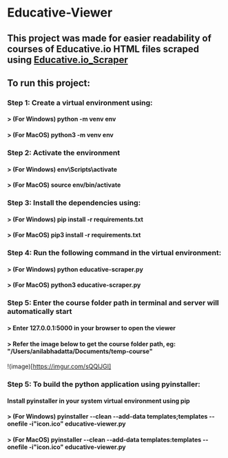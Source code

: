 # Educative-Viewer

## This project was made for easier readability of courses of Educative.io HTML files scraped using [Educative.io_Scraper](https://github.com/anilabhadatta/educative.io_scraper)

## To run this project:

### Step 1: Create a virtual environment using:

#### > (For Windows) python -m venv env

#### > (For MacOS) python3 -m venv env

### Step 2: Activate the environment

#### > (For Windows) env\Scripts\activate

#### > (For MacOS) source env/bin/activate

### Step 3: Install the dependencies using:

#### > (For Windows) pip install -r requirements.txt

#### > (For MacOS) pip3 install -r requirements.txt

### Step 4: Run the following command in the virtual environment:

#### > (For Windows) python educative-scraper.py

#### > (For MacOS) python3 educative-scraper.py

### Step 5: Enter the course folder path in terminal and server will automatically start
#### > Enter 127.0.0.1:5000 in your browser to open the viewer
#### > Refer the image below to get the course folder path, eg: "/Users/anilabhadatta/Documents/temp-course"
!(image)[https://imgur.com/sQQlJGI]

### Step 5: To build the python application using pyinstaller:

#### Install pyinstaller in your system virtual environment using pip

#### > (For Windows) pyinstaller --clean --add-data templates;templates --onefile -i"icon.ico" educative-viewer.py

#### > (For MacOS) pyinstaller --clean --add-data templates:templates --onefile -i"icon.ico" educative-viewer.py
